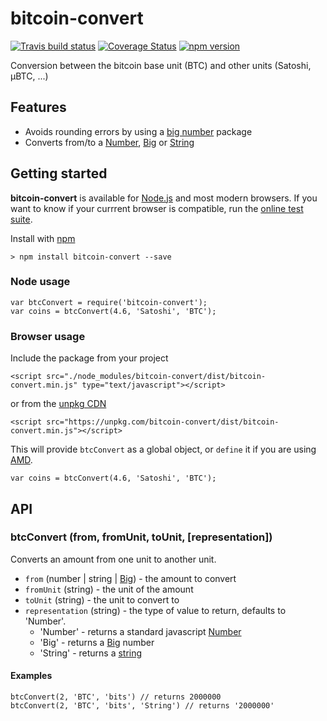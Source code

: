 # bitcoin-convert
[![Travis build status](https://travis-ci.org/richardschneider/bitcoin-convert.svg)](https://travis-ci.org/richardschneider/bitcoin-convert)
[![Coverage Status](https://coveralls.io/repos/github/richardschneider/bitcoin-convert/badge.svg?branch=master)](https://coveralls.io/github/richardschneider/bitcoin-convert?branch=master)
[![npm version](https://badge.fury.io/js/bitcoin-convert.svg)](https://badge.fury.io/js/bitcoin-convert) 

Conversion between the bitcoin base unit (BTC) and other units (Satoshi,  μBTC, ...)

## Features

- Avoids rounding errors by using a [big number](https://www.npmjs.com/package/big.js) package
- Converts from/to a [Number](https://developer.mozilla.org/en-US/docs/Web/JavaScript/Reference/Global_Objects/Number), 
  [Big](https://www.npmjs.com/package/big.js) or 
  [String](https://developer.mozilla.org/en-US/docs/Web/JavaScript/Reference/Global_Objects/String)


## Getting started

**bitcoin-convert** is available for [Node.js](https://nodejs.org) and most modern browsers.  If you want to know if your currrent browser is compatible, run the [online test suite](https://unpkg.com/bitcoin-convert/test/index.html).

Install with [npm](http://blog.npmjs.org/post/85484771375/how-to-install-npm)

    > npm install bitcoin-convert --save

### Node usage

    var btcConvert = require('bitcoin-convert');    
    var coins = btcConvert(4.6, 'Satoshi', 'BTC');  
    
### Browser usage

Include the package from your project

    <script src="./node_modules/bitcoin-convert/dist/bitcoin-convert.min.js" type="text/javascript"></script>

or from the [unpkg CDN](https://unpkg.com)

    <script src="https://unpkg.com/bitcoin-convert/dist/bitcoin-convert.min.js"></script>

This will provide `btcConvert` as a global object, or `define` it if you are using [AMD](https://en.wikipedia.org/wiki/Asynchronous_module_definition).

    var coins = btcConvert(4.6, 'Satoshi', 'BTC');  

## API

### btcConvert (from, fromUnit, toUnit, [representation])

Converts an amount from one unit to another unit.

- `from` (number | string | [Big](https://www.npmjs.com/package/big.js)) - the amount to convert
- `fromUnit` (string) - the unit of the amount
- `toUnit` (string) - the unit to convert to
- `representation` (string) - the type of value to return, defaults to 'Number'.
   - 'Number' - returns a standard javascript [Number](https://developer.mozilla.org/en-US/docs/Web/JavaScript/Reference/Global_Objects/Number)
   -  'Big' - returns a [Big](https://www.npmjs.com/package/big.js) number
   -  'String' - returns a [string](https://developer.mozilla.org/en-US/docs/Web/JavaScript/Reference/Global_Objects/String)
   
#### Examples

    btcConvert(2, 'BTC', 'bits') // returns 2000000
    btcConvert(2, 'BTC', 'bits', 'String') // returns '2000000'